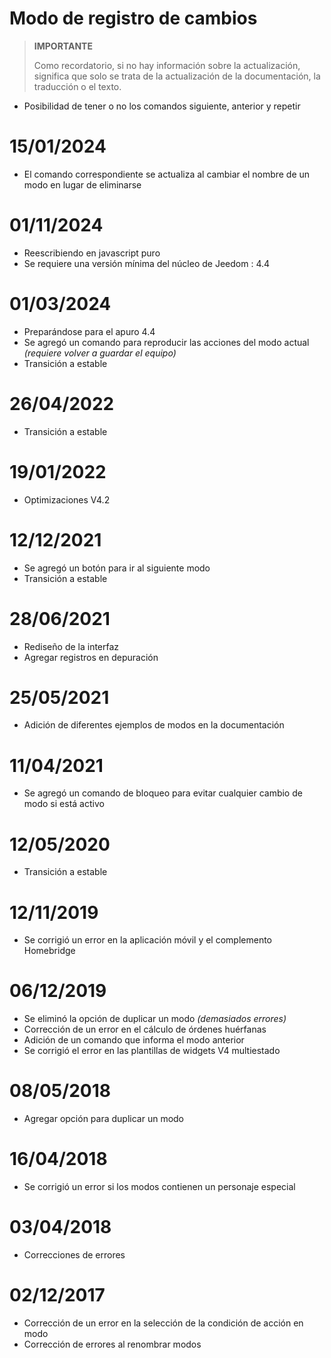 # Modo de registro de cambios

>**IMPORTANTE**
>
>Como recordatorio, si no hay información sobre la actualización, significa que solo se trata de la actualización de la documentación, la traducción o el texto.

- Posibilidad de tener o no los comandos siguiente, anterior y repetir

# 15/01/2024

- El comando correspondiente se actualiza al cambiar el nombre de un modo en lugar de eliminarse

# 01/11/2024

- Reescribiendo en javascript puro
- Se requiere una versión mínima del núcleo de Jeedom : 4.4

# 01/03/2024

- Preparándose para el apuro 4.4
- Se agregó un comando para reproducir las acciones del modo actual *(requiere volver a guardar el equipo)*
- Transición a estable

# 26/04/2022

- Transición a estable

# 19/01/2022

- Optimizaciones V4.2

# 12/12/2021

- Se agregó un botón para ir al siguiente modo
- Transición a estable

# 28/06/2021

- Rediseño de la interfaz
- Agregar registros en depuración

# 25/05/2021

- Adición de diferentes ejemplos de modos en la documentación

# 11/04/2021

- Se agregó un comando de bloqueo para evitar cualquier cambio de modo si está activo

# 12/05/2020

- Transición a estable

# 12/11/2019

- Se corrigió un error en la aplicación móvil y el complemento Homebridge

# 06/12/2019

- Se eliminó la opción de duplicar un modo *(demasiados errores)*
- Corrección de un error en el cálculo de órdenes huérfanas
- Adición de un comando que informa el modo anterior
- Se corrigió el error en las plantillas de widgets V4 multiestado

# 08/05/2018

- Agregar opción para duplicar un modo

# 16/04/2018

- Se corrigió un error si los modos contienen un personaje especial

# 03/04/2018

- Correcciones de errores

# 02/12/2017

- Corrección de un error en la selección de la condición de acción en modo
- Corrección de errores al renombrar modos
